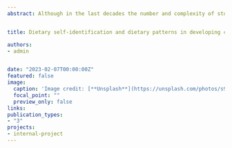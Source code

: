 ```yaml
---
abstract: Although in the last decades the number and complexity of studies related to veganism has increased exponentially (Salehi et al., 2023), the focus has been in develop countries. As there is a lot to explore about the subject in developing countries, this study explores three sets of instruments based on Rosenfeld and Burrow’s (2018) to determine dietary self-identification (or label) and dietary patterns of consumers in Peru. Three in person surveys were conducted by the company Ipsos between August and November 2022. Each survey interviewed a national representative sample of 1000 participants. As found in other studies (Kirsten et al., 2020), self-categorization in Peru does not necessarily correspond the eating behaviour. For our best set of instruments, eating behavior estimates that around 4% and 1.5% of Peruvians can be identified as vegetarian and vegans, respectively. These values are lower when compared to the self-identification answers (5% and 2%), showing that only focusing on self-identification could over-estimate slightly the population. However, we recommend using both instruments as they provide helpful information for policies and campaigns. Furthermore, the study also finds that 27% of self-identified omnivores do not eat red meat, while 20% do not consume dairy, which can help activists to allocate more efforts in providing plant-based alternatives for these products. Additionally, we find that vegans do are not from a high socio-economic status, which could mean that policies to promote healthy plant-based options could be adopted by low-income populations.


title: Dietary self-identification and dietary patterns in developing countries - The case of Peru / Working Paper

authors:
- admin


date: "2023-02-07T00:00:00Z"
featured: false
image:
  caption: 'Image credit: [**Unsplash**](https://unsplash.com/photos/s9CC2SKySJM)'
  focal_point: ""
  preview_only: false
links:
publication_types:
- "3"
projects:
- internal-project
---
```


